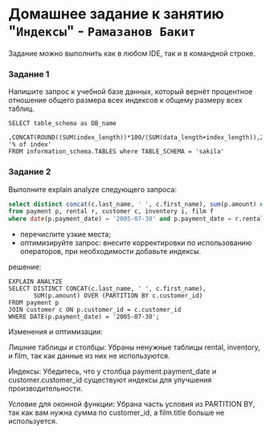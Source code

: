 # Домашнее задание к занятию "`Индексы`" - `Рамазанов Бакит`


Задание можно выполнить как в любом IDE, так и в командной строке.

### Задание 1

Напишите запрос к учебной базе данных, который вернёт процентное отношение общего размера всех индексов к общему размеру всех таблиц.

```
SELECT table_schema as DB_name
	,CONCAT(ROUND((SUM(index_length))*100/(SUM(data_length+index_length)),2),'%') '% of index'
FROM information_schema.TABLES where TABLE_SCHEMA = 'sakila'
```



### Задание 2

Выполните explain analyze следующего запроса:
```sql
select distinct concat(c.last_name, ' ', c.first_name), sum(p.amount) over (partition by c.customer_id, f.title)
from payment p, rental r, customer c, inventory i, film f
where date(p.payment_date) = '2005-07-30' and p.payment_date = r.rental_date and r.customer_id = c.customer_id and i.inventory_id = r.inventory_id
```
- перечислите узкие места;
- оптимизируйте запрос: внесите корректировки по использованию операторов, при необходимости добавьте индексы.

решение:
```
EXPLAIN ANALYZE
SELECT DISTINCT CONCAT(c.last_name, ' ', c.first_name), 
       SUM(p.amount) OVER (PARTITION BY c.customer_id)
FROM payment p
JOIN customer c ON p.customer_id = c.customer_id
WHERE DATE(p.payment_date) = '2005-07-30';
```
Изменения и оптимизации:

Лишние таблицы и столбцы: Убраны ненужные таблицы rental, inventory, и film, так как данные из них не используются.

Индексы: Убедитесь, что у столбца payment.payment_date и customer.customer_id существуют индексы для улучшения производительности.

Условие для оконной функции: Убрана часть условия из PARTITION BY, так как вам нужна сумма по customer_id, а film.title больше не используется.
